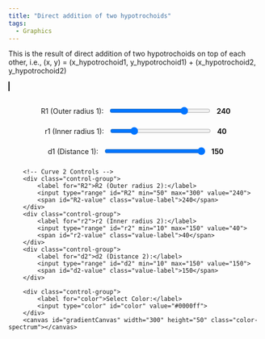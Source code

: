 ```yaml
---
title: "Direct addition of two hypotrochoids"
tags:
  - Graphics
---
```


This is the result of direct addition of two hypotrochoids on top of each other, i.e., (x, y) = (x_hypotrochoid1, y_hypotrochoid1) + (x_hypotrochoid2, y_hypotrochoid2)

<style>
        canvas {
            border: 1px solid black;
            margin-top: 20px; /* Adds space below the label */
        }
        .controls {
            margin-top: 20px;
            display: flex;
            flex-direction: column;
            align-items: center;
        }
        .control-group {
            margin: 10px 0;
            display: flex;
            align-items: center;
        }
        .control-group label {
            margin-right: 10px;
        }
        .color-spectrum {
            margin: 10px 0;
            width: 300px;
        }
        input[type="range"] {
            width: 200px;
        }
        .value-label {
            margin-left: 10px;
            font-weight: bold;
        }
</style>
<canvas id="canvas" width="600" height="600"></canvas>
<div class="controls">
        <!-- Curve 1 Controls -->
        <div class="control-group">
            <label for="R1">R1 (Outer radius 1):</label>
            <input type="range" id="R1" min="50" max="300" value="240">
            <span id="R1-value" class="value-label">240</span>
        </div>
        <div class="control-group">
            <label for="r1">r1 (Inner radius 1):</label>
            <input type="range" id="r1" min="10" max="150" value="40">
            <span id="r1-value" class="value-label">40</span>
        </div>
        <div class="control-group">
            <label for="d1">d1 (Distance 1):</label>
            <input type="range" id="d1" min="10" max="150" value="150">
            <span id="d1-value" class="value-label">150</span>
        </div>
        
        <!-- Curve 2 Controls -->
        <div class="control-group">
            <label for="R2">R2 (Outer radius 2):</label>
            <input type="range" id="R2" min="50" max="300" value="240">
            <span id="R2-value" class="value-label">240</span>
        </div>
        <div class="control-group">
            <label for="r2">r2 (Inner radius 2):</label>
            <input type="range" id="r2" min="10" max="150" value="40">
            <span id="r2-value" class="value-label">40</span>
        </div>
        <div class="control-group">
            <label for="d2">d2 (Distance 2):</label>
            <input type="range" id="d2" min="10" max="150" value="150">
            <span id="d2-value" class="value-label">150</span>
        </div>

        <div class="control-group">
            <label for="color">Select Color:</label>
            <input type="color" id="color" value="#0000ff">
        </div>
        <canvas id="gradientCanvas" width="300" height="50" class="color-spectrum"></canvas>
</div>
<script>
        const canvas = document.getElementById('canvas');
        const ctx = canvas.getContext('2d');
        const gradientCanvas = document.getElementById('gradientCanvas');
        const gradientCtx = gradientCanvas.getContext('2d');

        // Parameters for two curves
        let R1 = 240, r1 = 40, d1 = 150;
        let R2 = 240, r2 = 40, d2 = 150;
        let rotationAngle = 0;
        let selectedColor = '#0000ff';

        function drawHypotrochoids() {
            const width = canvas.width;
            const height = canvas.height;

            ctx.clearRect(0, 0, width, height); // Clear canvas
            ctx.save();
            ctx.translate(width / 2, height / 2);
            ctx.rotate(rotationAngle * Math.PI / 180);
            ctx.translate(-width / 2, -height / 2);

            ctx.beginPath();
            const gradient = ctx.createLinearGradient(0, 0, width, height);
            const colors = generateGradientColors(selectedColor, 8);
            colors.forEach((color, index) => {
                gradient.addColorStop(index / (colors.length - 1), color);
            });
            ctx.strokeStyle = gradient;
            ctx.lineWidth = 2;

            // Draw composite curve
            for (let t = 0; t <= 2 * Math.PI * (R1-r1)*(R2-r2) ; t += 0.01) {
                const x1 = (R1 - r1) * Math.cos(t) + d1 * Math.cos(((R1 - r1) / r1) * t);
                const y1 = (R1 - r1) * Math.sin(t) - d1 * Math.sin(((R1 - r1) / r1) * t);

                const x2 = (R2 - r2) * Math.cos(t) + d2 * Math.cos(((R2 - r2) / r2) * t);
                const y2 = (R2 - r2) * Math.sin(t) - d2 * Math.sin(((R2 - r2) / r2) * t);

                const x = x1 + x2;
                const y = y1 + y2;

		if (t==0) 
            		ctx.moveTo(width / 2 + x, height / 2 - y);
		else
                	ctx.lineTo(width / 2 + x, height / 2 - y);
            }

            ctx.stroke();
            ctx.restore();

            rotationAngle += 1;
        }

        // Utility function to calculate the greatest common divisor (GCD)
        Math.gcd = function(a, b) {
            return b ? Math.gcd(b, a % b) : Math.abs(a);
        };

        // Generate gradient of 8 colors near the selected base color
        function generateGradientColors(baseColor, steps) {
            let base = hexToRgb(baseColor);
            let colors = [];
            for (let i = 0; i < steps; i++) {
                let ratio = i / (steps - 1);
                let color = {
                    r: Math.round(base.r * (1 - ratio)),
                    g: Math.round(base.g * (1 - ratio)),
                    b: Math.round(base.b * (1 - ratio))
                };
                colors.push(`rgb(${color.r}, ${color.g}, ${color.b})`);
            }
            return colors;
        }

        // Convert hex color to RGB
        function hexToRgb(hex) {
            let bigint = parseInt(hex.slice(1), 16);
            let r = (bigint >> 16) & 255;
            let g = (bigint >> 8) & 255;
            let b = bigint & 255;
            return { r, g, b };
        }

        // Draw color spectrum
        function drawColorGradient() {
            const colors = generateGradientColors(selectedColor, 8);
            const width = gradientCanvas.width;
            const height = gradientCanvas.height;
            gradientCtx.clearRect(0, 0, width, height);
            const grad = gradientCtx.createLinearGradient(0, 0, width, 0);
            colors.forEach((color, index) => {
                grad.addColorStop(index / (colors.length - 1), color);
            });
            gradientCtx.fillStyle = grad;
            gradientCtx.fillRect(0, 0, width, height);
        }

        // Event listeners for the scrollbars and color input
        document.getElementById('R1').addEventListener('input', function() {
            R1 = parseInt(this.value);
            document.getElementById('R1-value').innerText = this.value;
            drawHypotrochoids();
        });
        document.getElementById('r1').addEventListener('input', function() {
            r1 = parseInt(this.value);
            document.getElementById('r1-value').innerText = this.value;
            drawHypotrochoids();
        });
        document.getElementById('d1').addEventListener('input', function() {
            d1 = parseInt(this.value);
            document.getElementById('d1-value').innerText = this.value;
            drawHypotrochoids();
        });
        document.getElementById('R2').addEventListener('input', function() {
            R2 = parseInt(this.value);
            document.getElementById('R2-value').innerText = this.value;
            drawHypotrochoids();
        });
        document.getElementById('r2').addEventListener('input', function() {
            r2 = parseInt(this.value);
            document.getElementById('r2-value').innerText = this.value;
            drawHypotrochoids();
        });
        document.getElementById('d2').addEventListener('input', function() {
            d2 = parseInt(this.value);
            document.getElementById('d2-value').innerText = this.value;
            drawHypotrochoids();
        });
        document.getElementById('color').addEventListener('input', function() {
            selectedColor = this.value;
            drawColorGradient();
            drawHypotrochoids();
        });

        // Initialize the drawing and the color gradient
        setInterval(drawHypotrochoids, 100);
        drawColorGradient();
</script>
